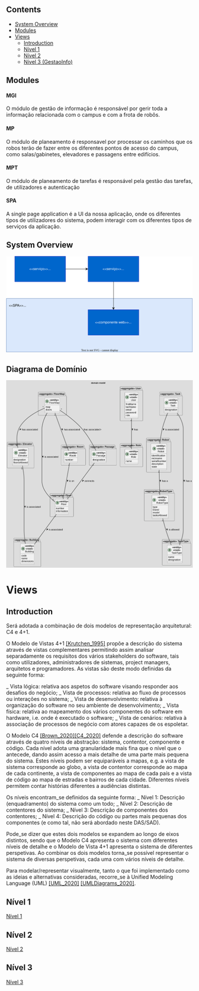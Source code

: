 ## Contents
- [System Overview](#System_Overview)
- [Modules](#Modules)
- [Views](#views)
	- [Introduction](#introduction)
	- [Nível 1](#nível_1)
	- [Nível 2](#nível_2)
	- [Nível 3 (GestaoInfo)](#nível_3_planeamento)

## Modules
#### MGI
O módulo de gestão de informação é responsável por gerir toda a informação relacionada com o campus e com a frota de robôs.

#### MP
O módulo de planeamento é responsavel por processar os caminhos que os robos terão de fazer entre os diferentes pontos de acesso do campus, como salas/gabinetes, elevadores e passagens entre edifícios. 

#### MPT
O módulo de planeamento de tarefas é responsável pela gestão das tarefas, de utilizadores e autenticação

#### SPA
A single page application é a UI da nossa aplicação, onde os diferentes tipos de utilizadores do sistema, podem interagir com os diferentes tipos de serviços da aplicação.


## System Overview
![Diagrama de Systema](./docs/system_diagram.svg)

## Diagrama de Domínio
![Diagrama de Domínio](./docs/domain_model.svg)


# Views

## Introduction
Será adotada a combinação de dois modelos de representação arquitetural: C4 e 4+1.

O Modelo de Vistas 4+1 [[Krutchen_1995]](References.md#Kruchten_1995) propõe a descrição do sistema através de vistas complementares permitindo assim analisar separadamente os requisitos dos vários stakeholders do software, tais como utilizadores, administradores de sistemas, project managers, arquitetos e programadores. As vistas são deste modo definidas da seguinte forma:

_ Vista lógica: relativa aos aspetos do software visando responder aos desafios do negócio;
_ Vista de processos: relativa ao fluxo de processos ou interações no sistema;
_ Vista de desenvolvimento: relativa à organização do software no seu ambiente de desenvolvimento;
_ Vista física: relativa ao mapeamento dos vários componentes do software em hardware, i.e. onde é executado o software;
_ Vista de cenários: relativa à associação de processos de negócio com atores capazes de os espoletar.

O Modelo C4 [[Brown_2020]](References.md#Brown_2020)[[C4_2020]](References.md#C4_2020) defende a descrição do software através de quatro níveis de abstração: sistema, contentor, componente e código. Cada nível adota uma granularidade mais fina que o nível que o antecede, dando assim acesso a mais detalhe de uma parte mais pequena do sistema. Estes níveis podem ser equiparáveis a mapas, e.g. a vista de sistema corresponde ao globo, a vista de contentor corresponde ao mapa de cada continente, a vista de componentes ao mapa de cada país e a vista de código ao mapa de estradas e bairros de cada cidade.
Diferentes níveis permitem contar histórias diferentes a audiências distintas.

Os níveis encontram_se definidos da seguinte forma:
_ Nível 1: Descrição (enquadramento) do sistema como um todo;
_ Nível 2: Descrição de contentores do sistema;
_ Nível 3: Descrição de componentes dos contentores;
_ Nível 4: Descrição do código ou partes mais pequenas dos componentes (e como tal, não será abordado neste DAS/SAD).

Pode_se dizer que estes dois modelos se expandem ao longo de eixos distintos, sendo que o Modelo C4 apresenta o sistema com diferentes níveis de detalhe e o Modelo de Vista 4+1 apresenta o sistema de diferentes perspetivas. Ao combinar os dois modelos torna_se possível representar o sistema de diversas perspetivas, cada uma com vários níveis de detalhe.

Para modelar/representar visualmente, tanto o que foi implementado como as ideias e alternativas consideradas, recorre_se à Unified Modeling Language (UML) [[UML_2020]](References.md#UML_2020) [[UMLDiagrams_2020]](References.md#UMLDiagrams_2020).


## Nível 1
[Nível 1](README_LV1.md)

## Nível 2
[Nível 2](README_LV2.md)

## Nível 3
[Nível 3](README_LV3.md)

